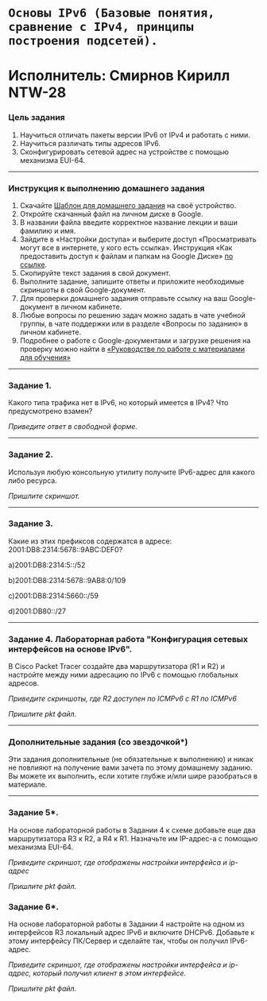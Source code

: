 # `Основы IPv6 (Базовые понятия, сравнение с IPv4, принципы построения подсетей).`
# Исполнитель: Смирнов Кирилл NTW-28

### Цель задания

1. Научиться отличать пакеты версии IPv6 от IPv4 и работать с ними.
2. Научиться различать типы адресов IPv6.
3. Сконфигурировать сетевой адрес на устройстве с помощью механизма EUI-64.

---

### Инструкция к выполнению домашнего задания

1. Скачайте [Шаблон для домашнего задания](https://u.netology.ru/backend/uploads/lms/content_assets/file/281/%D0%A1%D0%94%D0%95%D0%9B%D0%90%D0%99%D0%A2%D0%95_%D0%9A%D0%9E%D0%9F%D0%98%D0%AE_-_%D0%A8%D0%B0%D0%B1%D0%BB%D0%BE%D0%BD_%D0%B4%D0%BB%D1%8F_%D0%B4%D0%BE%D0%BC%D0%B0%D1%88%D0%BD%D0%B5%D0%B3%D0%BE_%D0%B7%D0%B0%D0%B4%D0%B0%D0%BD%D0%B8%D1%8F_1.1._%D0%9D%D0%B0%D0%B7%D0%B2%D0%B0%D0%BD%D0%B8%D0%B5_%D0%BB%D0%B5%D0%BA%D1%86%D0%B8%D0%B8_-_%D0%A4%D0%B0%D0%BC%D0%B8%D0%BB%D0%B8%D1%8F_%D0%98%D0%BC%D1%8F.docx) на своё устройство.
2. Откройте скачанный файл на личном диске в Google.
3. В названии файла введите корректное название лекции и ваши фамилию и имя.
4. Зайдите в «Настройки доступа» и выберите доступ «Просматривать могут все в интернете, у кого есть ссылка». Инструкция «Как предоставить доступ к файлам и папкам на Google Диске» [по ссылке](https://support.google.com/docs/answer/2494822?hl=ru&co=GENIE.Platform%3DDesktop).
5. Скопируйте текст задания в свой документ.
6. Выполните задание, запишите ответы и приложите необходимые скриншоты в свой Google-документ.
7. Для проверки домашнего задания отправьте ссылку на ваш Google-документ в личном кабинете.
8. Любые вопросы по решению задач можно задать в чате учебной группы, в чате поддержки или в разделе «Вопросы по заданию» в личном кабинете.
9. Подробнее о работе с Google-документами и загрузке решения на проверку можно найти в [«Руководстве по работе с материалами для обучения»](https://l.netology.ru/instruktsiya-po-materialami-dlya-obucheniya)

---

### Задание 1.

Какого типа трафика нет в IPv6, но который имеется в IPv4? Что предусмотрено взамен?

*Приведите ответ в свободной форме.*

---

### Задание 2.

Используя любую консольную утилиту получите IPv6-адрес для какого либо ресурса.

*Пришлите скриншот.*

---

### Задание 3.

Какие из этих префиксов содержатся в адресе: 2001:DB8:2314:5678::9ABC:DEF0?

a)2001:DB8:2314:5::/52

b)2001:DB8:2314:5678::9AB8:0/109

c)2001:DB8:2314:5660::/59

d)2001:DB80::/27

---

### Задание 4. Лабораторная работа "Конфигурация сетевых интерфейсов на основе IPv6".

В Cisco Packet Tracer создайте два маршрутизатора (R1 и R2) и настройте между ними адресацию по IPv6 с помощью глобальных адресов.

*Приведите скриншоты, где R2 доступен по ICMPv6 с R1 по ICMPv6*

*Пришлите pkt файл.*

---

### Дополнительные задания (со звездочкой*)

Эти задания дополнительные (не обязательные к выполнению) и никак не повлияют на получение вами зачета по этому домашнему заданию. Вы можете их выполнить, если хотите глубже и/или шире разобраться в материале.

---
### Задание 5*.

На основе лабораторной работы в Задании 4 к схеме добавьте еще два маршрутизатора R3 к R2, а R4 к R1. Назначьте им IP-адрес-а c помощью механизма EUI-64.

*Приведите скриншот, где отображены настройки интерфейса и ip-адрес*

*Пришлите pkt файл.*

### Задание 6*.

На основе лабораторной работы в Задании 4 настройте на одном из интерфейсов R3 локальный адрес IPv6 и включите DHCPv6. Добавьте к этому интерфейсу ПК/Сервер и сделайте так, чтобы он получил IPv6-адрес.

*Приведите скриншот, где отображены настройки интерфейса и ip-адрес, который получил клиент в этом интерфейсе.*

*Пришлите pkt файл.*

